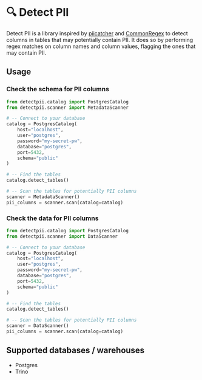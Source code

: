 # 🔍 Detect PII

Detect PII is a library inspired by [piicatcher](https://github.com/tokern/piicatcher) and [CommonRegex](https://github.com/madisonmay/CommonRegex) to detect columns in tables that may potentially contain PII. It does so by performing regex matches 
on column names and column values, flagging the ones that may contain PII.

## Usage

### Check the schema for PII columns
```python
from detectpii.catalog import PostgresCatalog
from detectpii.scanner import MetadataScanner

# -- Connect to your database
catalog = PostgresCatalog(
    host="localhost",
    user="postgres",
    password="my-secret-pw",
    database="postgres",
    port=5432,
    schema="public"
)

# -- Find the tables
catalog.detect_tables()

# -- Scan the tables for potentially PII columns
scanner = MetadataScanner()
pii_columns = scanner.scan(catalog=catalog)
```  

### Check the data for PII columns

```python
from detectpii.catalog import PostgresCatalog
from detectpii.scanner import DataScanner

# -- Connect to your database
catalog = PostgresCatalog(
    host="localhost",
    user="postgres",
    password="my-secret-pw",
    database="postgres",
    port=5432,
    schema="public"
)

# -- Find the tables
catalog.detect_tables()

# -- Scan the tables for potentially PII columns
scanner = DataScanner()
pii_columns = scanner.scan(catalog=catalog)
```

## Supported databases / warehouses  

* Postgres
* Trino
